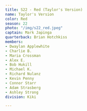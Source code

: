 ```yaml
---
title: S22 - Red (Taylor's Version)
name: Taylor's Version
color: Red
season: 22
photo: "/img/s22_red.jpeg"
captain: Mark Japinga
quarterback: Brian Hotchkiss
members:
- Dwaylan Applewhite
- Charlie B.
- Maria Crossman
- Alex E.
- Bob Hukill
- Michael K.
- Richard Nulanz
- Kevin Penny
- Connor Starr
- Adam Strasberg
- Ashley Strong
division: Kiki

---
```

